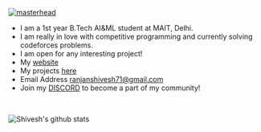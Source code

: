 <a href="https://shivesh-ranjan.github.io/personal-website/"><img src="https://user-images.githubusercontent.com/86239697/149812230-4d507801-c5a9-4ab7-89de-2d7db517c435.png" alt="masterhead"></a>
- I am a 1st year B.Tech AI&ML student at MAIT, Delhi.
- I am really in love with competitive programming and currently solving codeforces problems. 
- I am open for any interesting project!
- My <a href="https://shivesh-ranjan.github.io/personal-website/">website</a> 
- My projects [here](https://github.com/shivesh-ranjan?tab=repositories)
- Email Address ranjanshivesh71@gmail.com
- Join my <a href="https://discord.gg/9VRDzkvWWe">DISCORD</a> to become a part of my community!
<br>

![Shivesh's github stats](https://github-readme-stats.vercel.app/api?username=shivesh-ranjan)
